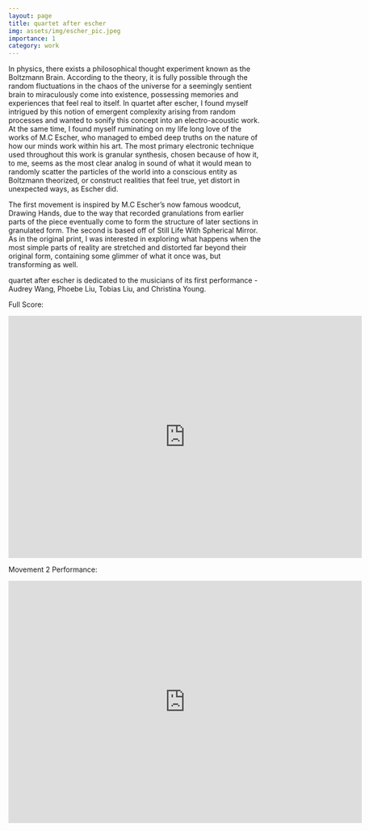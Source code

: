 ```yaml
---
layout: page
title: quartet after escher
img: assets/img/escher_pic.jpeg
importance: 1
category: work
---
```


In physics, there exists a philosophical thought experiment known as the Boltzmann Brain. According to the theory, it is fully possible through the random fluctuations in the chaos of the universe for a seemingly sentient brain to miraculously come into existence, possessing memories and experiences that feel real to itself. In quartet after escher, I found myself intrigued by this notion of emergent complexity arising from random processes and wanted to sonify this concept into an electro-acoustic work. At the same time, I found myself ruminating on my life long love of the works of M.C Escher, who managed to embed deep truths on the nature of how our minds work within his art. The most primary electronic technique used throughout this work is granular synthesis, chosen because of how it, to me, seems as the most clear analog in sound of what it would mean to randomly scatter the particles of the world into a conscious entity as Boltzmann theorized, or construct realities that feel true, yet distort in unexpected ways, as Escher did.


The first movement is inspired by M.C Escher’s now famous woodcut, Drawing Hands, due to the way that recorded granulations from earlier parts of the piece eventually come to form the structure of later sections in granulated form. The second is based off of Still Life With Spherical Mirror. As in the original print, I was interested in exploring what happens when the most simple parts of reality are stretched and distorted far beyond their original form, containing some glimmer of what it once was, but transforming as well.


quartet after escher is dedicated to the musicians of its first performance - Audrey Wang, Phoebe Liu, Tobias Liu, and Christina Young.



Full Score: 


<iframe width="700" height="480" src="https://www.youtube.com/embed/BqoQrb3pziM?si=GN65Du05UtDroDpg" title="YouTube video player" frameborder="0" allow="accelerometer; autoplay; clipboard-write; encrypted-media; gyroscope; picture-in-picture; web-share" referrerpolicy="strict-origin-when-cross-origin" allowfullscreen></iframe>

Movement 2 Performance: 

<iframe width="700" height="480" src="https://www.youtube.com/embed/M2CKtCx7wyc?si=lC8FUdUthBRpl5Db" title="YouTube video player" frameborder="0" allow="accelerometer; autoplay; clipboard-write; encrypted-media; gyroscope; picture-in-picture; web-share" referrerpolicy="strict-origin-when-cross-origin" allowfullscreen></iframe>
